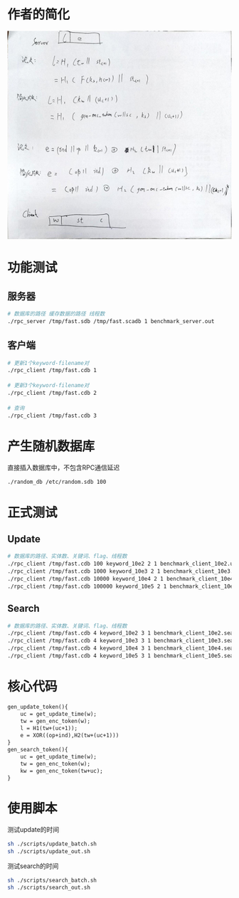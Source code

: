 # 作者的简化

![1](imgs/1.jpg)

# 功能测试
## 服务器
```bash
# 数据库的路径 缓存数据的路径 线程数
./rpc_server /tmp/fast.sdb /tmp/fast.scadb 1 benchmark_server.out
```
## 客户端
```bash
# 更新1个keyword-filename对
./rpc_client /tmp/fast.cdb 1

# 更新3个keyword-filename对
./rpc_client /tmp/fast.cdb 2

# 查询
./rpc_client /tmp/fast.cdb 3
```

# 产生随机数据库

直接插入数据库中，不包含RPC通信延迟
```bash
./random_db /etc/random.sdb 100
```

# 正式测试
## Update
```bash
# 数据库的路径、实体数、关键词、flag、线程数
./rpc_client /tmp/fast.cdb 100 keyword_10e2 2 1 benchmark_client_10e2.update.out
./rpc_client /tmp/fast.cdb 1000 keyword_10e3 2 1 benchmark_client_10e3.update.out
./rpc_client /tmp/fast.cdb 10000 keyword_10e4 2 1 benchmark_client_10e4.update.out
./rpc_client /tmp/fast.cdb 100000 keyword_10e5 2 1 benchmark_client_10e5.update.out
```
## Search
```bash
# 数据库的路径、实体数、关键词、flag、线程数
./rpc_client /tmp/fast.cdb 4 keyword_10e2 3 1 benchmark_client_10e2.search.out
./rpc_client /tmp/fast.cdb 4 keyword_10e3 3 1 benchmark_client_10e3.search.out
./rpc_client /tmp/fast.cdb 4 keyword_10e4 3 1 benchmark_client_10e4.search.out
./rpc_client /tmp/fast.cdb 4 keyword_10e5 3 1 benchmark_client_10e5.search.out
```
# 核心代码
```cplusplus
gen_update_token(){
    uc = get_update_time(w);
    tw = gen_enc_token(w);
    l = H1(tw+(uc+1));
    e = XOR((op+ind),H2(tw+(uc+1)))
}
gen_search_token(){
    uc = get_update_time(w);
    tw = gen_enc_token(w);
    kw = gen_enc_token(tw+uc);
}
```
# 使用脚本

测试update的时间
```bash
sh ./scripts/update_batch.sh
sh ./scripts/update_out.sh
```

测试search的时间
```bash
sh ./scripts/search_batch.sh
sh ./scripts/search_out.sh
```